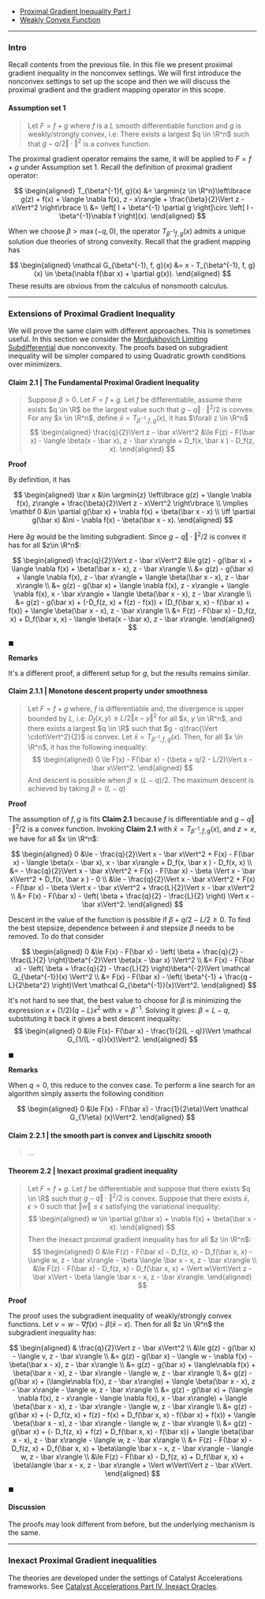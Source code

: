 - [Proximal Gradient Inequality Part I](Proximal%20Gradient%20Inequality%20Part%20I.md)
- [Weakly Convex Function](../Weakly%20Convex%20Function.md)

---
### **Intro**

Recall contents from the previous file. 
In this file we present proximal gradient inequality in the nonconvex settings. 
We will first introduce the nonconvex settings to set up the scope and then we will discuss the proximal gradient and the gradient mapping operator in this scope. 

#### **Assumption set 1**
> Let $F = f + g$ where $f$ is a $L$ smooth differentiable function and $g$ is weakly/strongly convex, i.e: There exists a largest $q \in \R^n$ such that $g - q/2\Vert \cdot\Vert^2$ is a convex function. 


The proximal gradient operator remains the same, it will be applied to $F = f + g$ under Assumption set 1. 
Recall the definition of proximal gradient operator: 

$$
\begin{aligned}
    T_{\beta^{-1}f, g}(x) &= \argmin{z \in \R^n}\left\lbrace
        g(z) + f(x) + \langle \nabla f(x), z - x\rangle + \frac{\beta}{2}\Vert z - x\Vert^2
    \right\rbrace
    \\
    &= \left[
        I + \beta^{-1} \partial g
    \right]\circ \left[
        I - \beta^{-1}\nabla f
    \right](x). 
\end{aligned}
$$

When we choose $\beta > \max(-q, 0)$, the operator $T_{\beta^{-1}f, g}(x)$ admits a unique solution due theories of strong convexity. 
Recall that the gradient mapping has

$$
\begin{aligned}
    \mathcal G_{\beta^{-1}, f, g}(x) 
    &= x - T_{\beta^{-1}, f, g}(x) 
    \in \beta(\nabla f(\bar x) + \partial g(x)).
\end{aligned}
$$
These results are obvious from the calculus of nonsmooth calculus. 





---
### **Extensions of Proximal Gradient Inequality**

We will prove the same claim with different approaches. 
This is sometimes useful. 
In this section we consider the [Mordukhovich Limiting Subdifferential](AMATH%20516%20Numerical%20Optimizations/Non-Smooth%20Calculus/Limiting%20Subgradient.md) due nonconvexity. 
The proofs based on subgradient inequality will be simpler compared to using Quadratic growth conditions over minimizers. 

#### **Claim 2.1 | The Fundamental Proximal Gradient Inequality**
> Suppose $\beta > 0$. 
> Let $F = f + g$. 
> Let $f$ be differentiable, assume there exists $q \in \R$ be the largest value such that $g - q\Vert \cdot\Vert^2/2$ is convex. 
> For any $x \in \R^n$, define $\bar x = T_{\beta^{-1}, f, g}(x)$, it has $\forall z \in \R^n$
> $$
> \begin{aligned}
>     \frac{q}{2}\Vert z - \bar x\Vert^2 
>     &\le 
>     F(z) - F(\bar x) - \langle \beta(x - \bar x), z - \bar x\rangle 
>     + D_f(x, \bar x ) - D_f(z, x). 
> \end{aligned}
> $$

**Proof**

By definition, it has 

$$
\begin{aligned}
    \bar x &\in \argmin{z} \left\lbrace
        g(z) + \langle \nabla f(x), z\rangle + \frac{\beta}{2}\Vert z - x\Vert^2
    \right\rbrace
    \\
    \implies
    \mathbf 0 
    &\in \partial g(\bar x) + \nabla f(x) + \beta(\bar x - x)
    \\
    \iff 
    \partial g(\bar x) &\ni
    - \nabla f(x) - \beta(\bar x - x). 
\end{aligned}
$$

Here $\partial g$ would be the limiting subgradient. 
Since $g - q \Vert \cdot\Vert^2/2$ is convex it has for all $z\in \R^n$: 

$$
\begin{aligned}
    \frac{q}{2}\Vert z - \bar x\Vert^2 
    &\le 
    g(z) - g(\bar x) + \langle \nabla f(x) + \beta(\bar x - x), z - \bar x\rangle
    \\
    &= 
    g(z) - g(\bar x) + \langle \nabla f(x), z - \bar x\rangle + \langle \beta(\bar x - x), z - \bar x\rangle
    \\
    &= g(z) - g(\bar x) + \langle \nabla f(x), z - x\rangle
    + \langle \nabla f(x), x - \bar x\rangle
    + \langle \beta(\bar x - x), z - \bar x\rangle
    \\
    &= 
    g(z) - g(\bar x) 
    + (-D_f(z, x) + f(z) - f(x))
    + (D_f(\bar x, x) - f(\bar x) + f(x))
    + \langle \beta(\bar x - x), z - \bar x\rangle
    \\
    &= F(z) - F(\bar x) - D_f(z, x) + D_f(\bar x, x) 
    - \langle \beta(x - \bar x), z - \bar x\rangle. 
\end{aligned}
$$

$\blacksquare$

**Remarks**

It's a different proof, a different setup for $g$, but the results remains similar. 


#### **Claim 2.1.1 | Monotone descent property under smoothness**
> Let $F = f + g$ where, $f$ is differentiable and, the divergence is upper bounded by $L$, i.e: $D_f(x, y) \le L/2 \Vert x - y\Vert^2$ for all $x, y \in \R^n$, and there exists a largest $q \in \R$ such that $g - q\frac{\Vert \cdot\Vert^2}{2}$ is convex. 
> Let $\bar x = T_{\beta^{-1}, f, g}(x)$. 
> Then, for all $x \in \R^n$, it has the following inequality: 
> $$
> \begin{aligned}
>     0 \le F(x) - F(\bar x) - (\beta + q/2 - L/2)\Vert x - \bar x\Vert^2. 
> \end{aligned}
> $$
> And descent is possible when $\beta \ge (L - q)/2$. 
> The maximum descent is achieved by taking $\beta = (L - q)$

**Proof**

The assumption of $f, g$ is fits **Claim 2.1** because $f$ is differentiable and $g - q\Vert \cdot\Vert^2/2$ is a convex function. 
Invoking **Claim 2.1** with $\bar x = T_{\beta^{-1}, f, g}(x)$, and $z = x$, we have for all $x \in \R^n$: 

$$
\begin{aligned}
    0 &\le 
    - \frac{q}{2}\Vert x - \bar x\Vert^2 + 
    F(x) - F(\bar x) - \langle \beta(x - \bar x), x - \bar x\rangle 
    + D_f(x, \bar x ) - D_f(x, x)
    \\
    &= 
    - \frac{q}{2}\Vert x - \bar x\Vert^2 + 
    F(x) - F(\bar x) - \beta \Vert x - \bar x\Vert^2
    + D_f(x, \bar x ) - 0
    \\
    &\le
    - \frac{q}{2}\Vert x - \bar x\Vert^2 + 
    F(x) - F(\bar x) - \beta \Vert x - \bar x\Vert^2
    + \frac{L}{2}\Vert x - \bar x\Vert^2 
    \\
    &= F(x) - F(\bar x) - \left(
        \beta + \frac{q}{2} - \frac{L}{2}
    \right) \Vert x - \bar x\Vert^2. 
\end{aligned}
$$

Descent in the value of the function is possible if $\beta + q/2 - L/2 \ge 0$. 
To find the best stepsize, dependence between $\bar x$ and stepsize $\beta$ needs to be removed. 
To do that consider 

$$
\begin{aligned}
    0 &\le 
    F(x) - F(\bar x) - \left(
        \beta + \frac{q}{2} - \frac{L}{2}
    \right)\beta^{-2}\Vert \beta(x - \bar x) \Vert^2 
    \\
    &= 
    F(x) - F(\bar x) - \left(
        \beta + \frac{q}{2} - \frac{L}{2}
    \right)\beta^{-2}\Vert \mathcal G_{\beta^{-1}}(x) \Vert^2 
    \\
    &= F(x) - F(\bar x) - \left(
        \beta^{-1} + \frac{q - L}{2\beta^2} 
    \right)\Vert \mathcal G_{\beta^{-1}}(x)\Vert^2.
\end{aligned}
$$

It's not hard to see that, the best value to choose for $\beta$ is minimizing the expression $x + (1/2)(q - L)x^2$ with $x = \beta^{-1}$. 
Solving it gives: $\beta = L - q$, substituting it back it gives a best descent inequality: 
$$
\begin{aligned}
    0 &\le 
    F(x)- F(\bar x) - \frac{1}{2(L - q)}\Vert \mathcal G_{1/(L - q)}(x)\Vert^2. 
\end{aligned}
$$


$\blacksquare$

**Remarks**

When $q = 0$, this reduce to the convex case. 
To perform a line search for an algorithm simply asserts the following condition

$$
\begin{aligned}
    0 &\le F(x) - F(\bar x) - \frac{1}{2\eta}\Vert \mathcal G_{1/\eta} (x)\Vert^2.
\end{aligned}
$$


#### **Claim 2.2.1 | the smooth part is convex and Lipschitz smooth**
> ...


#### **Theorem 2.2 | Inexact proximal gradient inequality**
> Let $F = f + g$. Let $f$ be differentiable and suppose that there exists $q \in \R$ such that $g - q \Vert \cdot\Vert^2/2$ is convex. 
> Suppose that there exists $\bar x$, $\epsilon > 0$ such that $\Vert w\Vert \le \epsilon$ satisfying the variational inequality: 
> $$
> \begin{aligned}
>     w \in \partial g(\bar x) + \nabla f(x) + \beta(\bar x - x). 
> \end{aligned}
> $$
> Then the inexact proximal gradient inequality has for all $z \in \R^n$: 
> $$
> \begin{aligned}
>     0 &\le 
>     F(z) - F(\bar x) - D_f(z, x) - D_f(\bar x, x) 
>     - \langle w, z - \bar x\rangle - \beta \langle \bar x - x, z - \bar x\rangle 
>     \\
>     &\le 
>     F(z) - F(\bar x) - D_f(z, x) - D_f(\bar x, x) 
>     + \Vert w\Vert\Vert z - \bar x\Vert
>     - \beta \langle \bar x - x, z - \bar x\rangle. 
> \end{aligned}
> $$


**Proof**

The proof uses the subgradient inequality of weakly/strongly convex functions. 
Let $v = w - \nabla f(x) - \beta(\bar x - x)$. 
Then for all $z \in \R^n$ the subgradient inequality has: 

$$
\begin{aligned}
    & \frac{q}{2}\Vert z - \bar x\Vert^2
    \\
    &\le 
    g(z) - g(\bar x) - \langle v, z - \bar x\rangle
    \\
    &= 
    g(z) - g(\bar x) - \langle w - \nabla f(x) - \beta(\bar x - x), z - \bar x\rangle
    \\
    &= 
    g(z) - g(\bar x) + \langle\nabla f(x) + \beta(\bar x - x), z - \bar x\rangle
    - \langle w, z - \bar x\rangle
    \\
    &= 
    g(z) - g(\bar x) + (\langle\nabla f(x), z - \bar x\rangle) 
    + \langle \beta(\bar x - x), z - \bar x\rangle
    - \langle w, z - \bar x\rangle
    \\
    &= 
    g(z) - g(\bar x) + (\langle \nabla f(x), z - x\rangle - \langle \nabla f(x), x - \bar x\rangle) 
    + \langle \beta(\bar x - x), z - \bar x\rangle
    - \langle w, z - \bar x\rangle
    \\
    &= 
    g(z) - g(\bar x) + 
    (- D_f(z, x) + f(z) - f(x) + D_f(\bar x, x) - f(\bar x) + f(x)) 
    + \langle \beta(\bar x - x), z - \bar x\rangle
    - \langle w, z - \bar x\rangle
    \\
    &= 
    g(z) - g(\bar x) + 
    (- D_f(z, x) + f(z) + D_f(\bar x, x) - f(\bar x)) 
    + \langle \beta(\bar x - x), z - \bar x\rangle
    - \langle w, z - \bar x\rangle
    \\
    &= 
    F(z) - F(\bar x)
    - D_f(z, x) + D_f(\bar x, x)
    + \beta\langle \bar x - x, z - \bar x\rangle
    - \langle w, z - \bar x\rangle
    \\
    &\le 
    F(z) - F(\bar x)
    - D_f(z, x) + D_f(\bar x, x)
    + \beta\langle \bar x - x, z - \bar x\rangle
    + \Vert w\Vert\Vert z - \bar x\Vert. 
\end{aligned}
$$

$\blacksquare$

#### **Discussion**

The proofs may look different from before, but the underlying mechanism is the same. 

---
### **Inexact Proximal Gradient inequalities**

The theories are developed under the settings of Catalyst Accelerations frameworks. 
See [Catalyst Accelerations Part IV, Inexact Oracles](../../MATH%20602%20Nesterov%20Acceleration/Catalyst%20Accelerations%20Part%20IV,%20Inexact%20Oracles.md). 
